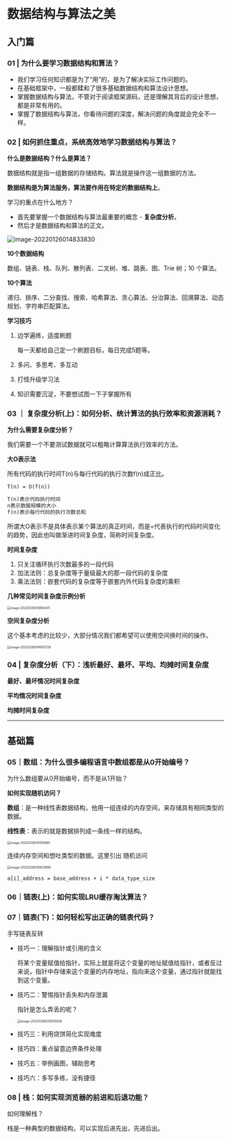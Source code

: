 # 数据结构与算法之美



## 入门篇

### 01 | 为什么要学习数据结构和算法？

- 我们学习任何知识都是为了“用”的，是为了解决实际工作问题的。
- 在基础框架中，一般都糅和了很多基础数据结构和算法设计思想。
- 掌握数据结构与算法，不管对于阅读框架源码，还是理解其背后的设计思想，都是非常有用的。
- 掌握了数据结构与算法，你看待问题的深度，解决问题的角度就会完全不一样。

### 02 | 如何抓住重点，系统高效地学习数据结构与算法？

**什么是数据结构？什么是算法？**

数据结构就是指一组数据的存储结构。算法就是操作这一组数据的方法。

**数据结构是为算法服务，算法要作用在特定的数据结构上**。

学习的重点在什么地方？

- 首先要掌握一个数据结构与算法最重要的概念 - **复杂度分析**。
- 然后才是数据结构和算法的正文。

![image-20220126014833830](https://cdn.jsdelivr.net/gh/Mark-Jackson-Github/images@master/uPic/008i3skNly1gyqiso4dd9j30mw1bytcj.jpg)

**10个数据结构**

数组、链表、栈、队列、散列表、二叉树、堆、跳表、图、Trie 树；10 个算法。

**10个算法**

递归、排序、二分查找、搜索、哈希算法、贪心算法、分治算法、回溯算法、动态规划、字符串匹配算法。

**学习技巧**

1. 边学遍练，适度刷题

   每一天都给自己定一个刷题目标，每日完成5题等。

2. 多问、多思考、多互动

3. 打怪升级学习法

4. 知识需要沉淀，不要想试图一下子掌握所有

### 03 ｜ 复杂度分析(上)：如何分析、统计算法的执行效率和资源消耗？

**为什么需要复杂度分析？**

我们需要一个不要测试数据就可以粗略计算算法执行效率的方法。

**大O表示法**

所有代码的执行时间T(n)与每行代码的执行次数f(n)成正比。

```xml
T(n) = O(f(n))

T(n)表示代码执行时间
n表示数据规模的大小
f(n)表示每行代码的执行次数总和
```

所谓大O表示不是具体表示某个算法的真正时间，而是=代表执行的代码时间变化的趋势，因此也叫做渐进时间复杂度，简称时间复杂度。

**时间复杂度**

1. 只关注循环执行次数最多的一段代码
2. 加法法则：总复杂度等于量级最大的那一段代码的复杂度
3. 乘法法则：嵌套代码的复杂度等于嵌套内外代码复杂度的乘积

**几种常见时间复杂度示例分析**

<img src="https://cdn.jsdelivr.net/gh/Mark-Jackson-Github/images@master/uPic/008i3skNly1gyqiskcvu9j30tu0icjtg.jpg" alt="image-20220126014904411" style="zoom:50%;" />

**空间复杂度分析**

这个基本考虑的比较少，大部分情况我们都希望可以使用空间换时间的操作。

<img src="https://cdn.jsdelivr.net/gh/Mark-Jackson-Github/images@master/uPic/008i3skNly1gyqisephsij30uu0n4wfz.jpg" alt="image-20220126014930726" style="zoom:50%;" />

### 04 | 复杂度分析（下）：浅析最好、最坏、平均、均摊时间复杂度

**最好、最坏情况时间复杂度**

**平均情况时间复杂度**

**均摊时间复杂度**

***

## 基础篇

### 05｜数组：为什么很多编程语言中数组都是从0开始编号？

为什么数组要从0开始编号，而不是从1开始？

**如何实现随机访问？**

**数组**：是一种线性表数据结构，他用一组连续的内存空间，来存储具有相同类型的数据。

**线性表**：表示的就是数据排列成一条线一样的结构。

<img src="https://cdn.jsdelivr.net/gh/Mark-Jackson-Github/images@master/uPic/008i3skNly1gyqit4uzn9j30u80q20um.jpg" alt="image-20220126015559165" style="zoom:50%;" />

连续内存空间和想吐类型的数据。这里引出 随机访问

<img src="https://cdn.jsdelivr.net/gh/Mark-Jackson-Github/images@master/uPic/008i3skNly1gyqit8gmu6j30ry0s4wg6-20220202230549768.jpg" alt="image-20220126015633980" style="zoom:50%;" />

``a[i]_address = base_address + i * data_type_size``

### 06｜链表(上)：如何实现LRU缓存淘汰算法？



### 07｜链表(下)：如何轻松写出正确的链表代码？

手写链表反转

* 技巧一：理解指针或引用的含义

  将某个变量赋值给指针，实际上就是将这个变量的地址赋值给指针，或者反过来说，指针中存储来这个变量的内存地址，指向来这个变量，通过指针就能找到这个变量。

* 技巧二：警惕指针丢失和内存泄漏

  指针是怎么弄丢的呢？

  <img src="https://cdn.jsdelivr.net/gh/Mark-Jackson-Github/images@master/uPic/008i3skNly1gyqitbvzx5j30ta0ey3z7.jpg" alt="image-20220126020005008" style="zoom:50%;" />

* 技巧三：利用烧饼简化实现难度

* 技巧四：重点留意边界条件处理

* 技巧五：举例画图，辅助思考

* 技巧六：多写多练，没有捷径



### 08 | 栈：如何实现浏览器的前进和后退功能？

如何理解栈？

栈是一种典型的数据结构，可以实现后进先出，先进后出。